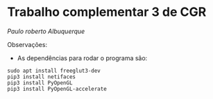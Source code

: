 # Trabalho complementar 3 de CGR
  *Paulo roberto Albuquerque*

Observações:
- As dependências para rodar o programa são:

```terminal
sudo apt install freeglut3-dev
pip3 install netifaces
pip3 install PyOpenGL
pip3 install PyOpenGL-accelerate
```